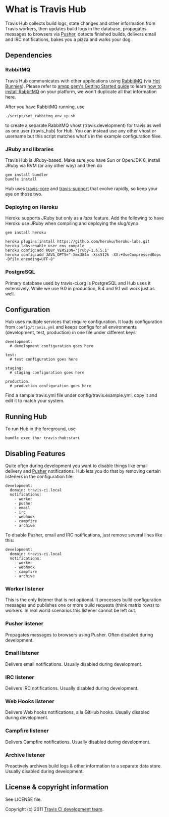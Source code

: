 # What is Travis Hub

Travis Hub collects build logs, state changes and other information from Travis workers, then updates build logs
in the database, propagates messages to browsers via [Pusher](http://pusher.com), detects finished builds, delivers email and IRC notifications,
bakes you a pizza and walks your dog.


## Dependencies

### RabbitMQ

Travis Hub communicates with other applications using [RabbitMQ](http://rabbitmq.com) (via [Hot Bunnies](https://github.com/ruby-amqp/hot_bunnies)).
Please refer to [amqp gem's Getting Started guide](http://rubyamqp.info/articles/getting_started/) to learn [how to install RabbitMQ](http://rubyamqp.info/articles/getting_started/#installing_rabbitmq) on your platform,
we won't duplicate all that information here.

After you have RabbitMQ running, use

    ./script/set_rabbitmq_env_up.sh

to create a separate RabbitMQ vhost (travis.development) for travis as well as one user (travis_hub) for Hub.
You can instead use any other vhost or username but this script matches what's in the example configuration
filee.


### JRuby and libraries

Travis Hub is JRuby-based. Make sure you have Sun or OpenJDK 6, install JRuby via RVM (or any other way) and then do

    gem install bundler
    bundle install

Hub uses [travis-core](https://github.com/travis-ci/travis-core) and [travis-support](https://github.com/travis-ci/travis-support) that evolve
rapidly, so keep your eye on those two.


### Deploying on Heroku

Heroku supports JRuby but only as a _labs_ feature. Add the following to have Heroku use JRuby when compiling and deploying the slug/dyno.

    gem install heroku

    heroku plugins:install https://github.com/heroku/heroku-labs.git
    heroku labs:enable user_env_compile
    heroku config:add RUBY_VERSION='jruby-1.6.5.1'
    heroku config:add JAVA_OPTS="-Xmx384m -Xss512k -XX:+UseCompressedOops -Dfile.encoding=UTF-8"


### PostgreSQL

Primary database used by travis-ci.org is PostgreSQL and Hub uses it extensively. While we use 9.0 in production, 8.4 and 9.1 will work
just as well.


## Configuration

Hub uses multiple services that require configuration. It loads configuration from `config/travis.yml` and keeps
configs for all environments (development, test, production) in one file under different keys:

    development:
      # development configuration goes here

    test:
      # test configuration goes here

    staging:
      # staging configuration goes here

    production:
      # production configuration goes here

Find a sample travis.yml file under config/travis.example.yml, copy it and edit it to match your system.


## Running Hub

To run Hub in the foreground, use

    bundle exec thor travis:hub:start


## Disabling Features

Quite often during development you want to disable things like email delivery and [Pusher](http://pusher.com/) notifications.
Hub lets you do that by removing certain listeners in the configuration file:

    development:
      domain: travis-ci.local
      notifications:
        - worker
        - pusher
        - email
        - irc
        - webhook
        - campfire
        - archive

To disable Pusher, email and IRC notifications, just remove several lines like this:


    development:
      domain: travis-ci.local
      notifications:
        - worker
        - webhook
        - campfire
        - archive

### Worker listener

This is the only listener that is not optional. It processes build configuration messages and
publishes one or more build requests (think matrix rows) to workers. In real world scenarios this
listener cannot be left out.

### Pusher listener

Propagates messages to browsers using Pusher. Often disabled during development.

### Email listener

Delivers email notifications. Usually disabled during development.

### IRC listener

Delivers IRC notifications. Usually disabled during development.

### Web Hooks listener

Delivers Web hooks notifications, a la GitHub hooks. Usually disabled during development.

### Campfire listener

Delivers Campfire notifications. Usually disabled during development.

### Archive listener

Proactively archives build logs & other information to a separate data store.
Usually disabled during development.


## License & copyright information ##

See LICENSE file.

Copyright (c) 2011 [Travis CI development team](https://github.com/travis-ci).
